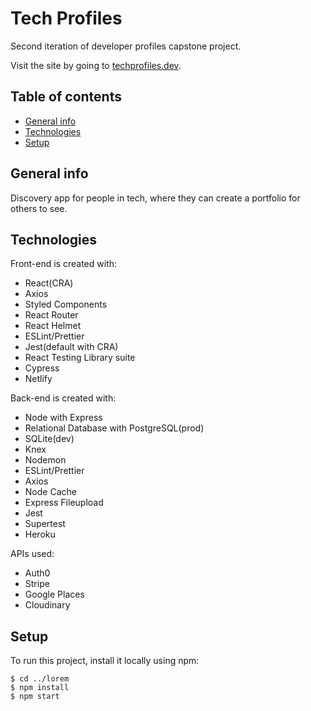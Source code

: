 # Tech Profiles

Second iteration of developer profiles capstone project.

Visit the site by going to [techprofiles.dev](https://techprofiles.dev).

## Table of contents
* [General info](#general-info)
* [Technologies](#technologies)
* [Setup](#setup)

## General info
Discovery app for people in tech, where they can create a portfolio for others to see.

## Technologies
Front-end is created with:
* React(CRA)
* Axios
* Styled Components
* React Router
* React Helmet
* ESLint/Prettier
* Jest(default with CRA)
* React Testing Library suite
* Cypress
* Netlify

Back-end is created with:
* Node with Express
* Relational Database with PostgreSQL(prod)
* SQLite(dev)
* Knex
* Nodemon
* ESLint/Prettier
* Axios
* Node Cache
* Express Fileupload
* Jest
* Supertest
* Heroku

APIs used:
* Auth0
* Stripe
* Google Places
* Cloudinary

## Setup
To run this project, install it locally using npm:

```
$ cd ../lorem
$ npm install
$ npm start
```
